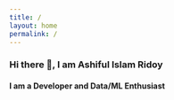 ```yaml
---
title: /
layout: home
permalink: /
---
```



### Hi there 👋, I am Ashiful Islam Ridoy
#### I am a Developer and Data/ML Enthusiast
